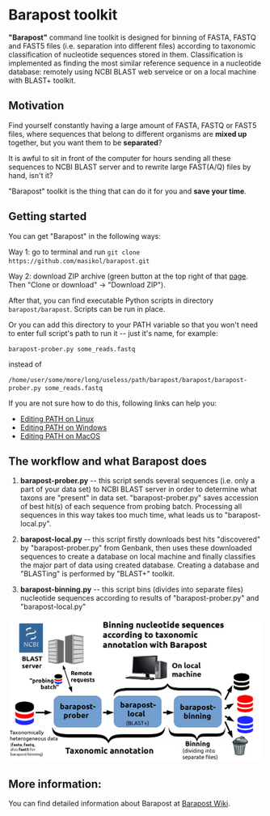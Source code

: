 # Barapost toolkit

**"Barapost"** command line toolkit is designed for binning of FASTA, FASTQ and FAST5 files (i.e. separation into different files) according to taxonomic classification of nucleotide sequences stored in them. Classification is implemented as finding the most similar reference sequence in a nucleotide database: remotely using NCBI BLAST web serveice or on a local machine with BLAST+ toolkit.

## Motivation

Find yourself constantly having a large amount of FASTA, FASTQ or FAST5 files, where sequences that belong to different organisms are **mixed up** together, but you want them to be **separated**?

It is awful to sit in front of the computer for hours sending all these sequences to NCBI BLAST server and to rewrite large FAST(A/Q) files by hand, isn't it?

"Barapost" toolkit is the thing that can do it for you and **save your time**.

## Getting started

You can get "Barapost" in the following ways:

Way 1: go to terminal and run `git clone https://github.com/masikol/barapost.git`

Way 2: download ZIP archive (green button at the top right of that [page](https://github.com/masikol/barapost). Then "Clone or download" -> "Download ZIP").

After that, you can find executable Python scripts in directory `barapost/barapost`. Scripts can be run in place.

Or you can add this directory to your PATH variable so that you won't need to enter full script's path to run it -- just it's name, for example:

```
barapost-prober.py some_reads.fastq
```
instead of
```
/home/user/some/more/long/useless/path/barapost/barapost/barapost-prober.py some_reads.fastq
```

If you are not sure how to do this, following links can help you:

- [Editing PATH on Linux](https://opensource.com/article/17/6/set-path-linux)
- [Editing PATH on Windows](https://www.computerhope.com/issues/ch000549.htm)
- [Editing PATH on MacOS](https://coolestguidesontheplanet.com/add-shell-path-osx)

## The workflow and what Barapost does

1. **barapost-prober.py** -- this script sends several sequences (i.e. only a part of your data set) to NCBI BLAST server in order to determine what taxons are "present" in data set. "barapost-prober.py" saves accession of best hit(s) of each sequence from probing batch. Processing all sequences in this way takes too much time, what leads us to "barapost-local.py".

2. **barapost-local.py** -- this script firstly downloads best hits "discovered" by "barapost-prober.py" from Genbank, then uses these downloaded sequences to create a database on local machine and finally classifies the major part of data using created database. Creating a database and "BLASTing" is performed by "BLAST+" toolkit.

3. **barapost-binning.py** -- this script bins (divides into separate files) nucleotide sequences according to results of "barapost-prober.py" and "barapost-local.py"

![](imgs/Barapost-wokflow.png)

## More information:
  
  You can find detailed information about Barapost at [Barapost Wiki](https://github.com/masikol/barapost/wiki).
